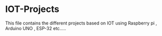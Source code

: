 # IOT-Projects
This file contains the different projects based on IOT using Raspberry pi , Arduino UNO , ESP-32 etc.....
